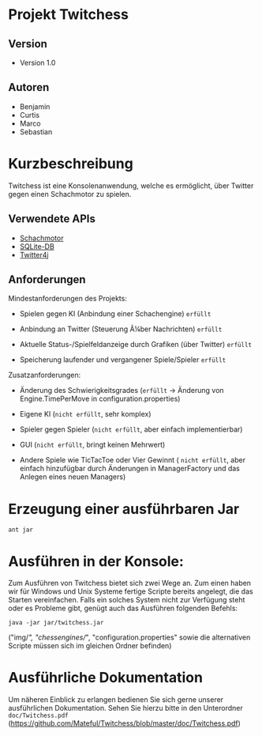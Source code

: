 Projekt Twitchess
=================

Version
-------
* Version 1.0

Autoren
------- 
* Benjamin
* Curtis
* Marco
* Sebastian

Kurzbeschreibung
===============
Twitchess ist eine Konsolenanwendung, welche es ermöglicht, über Twitter gegen einen Schachmotor zu spielen.

Verwendete APIs
---------------
* [Schachmotor](https://github.com/mcostalba/Stockfish)
* [SQLite-DB](http://www.zentus.com/sqlitejdbc)
* [Twitter4j](http://twitter4j.org)

Anforderungen
----------------

Mindestanforderungen des Projekts:

* Spielen gegen KI (Anbindung einer Schachengine) `erfüllt`
  
* Anbindung an Twitter (Steuerung Ã¼ber Nachrichten) `erfüllt`
  
* Aktuelle Status-/Spielfeldanzeige durch Grafiken (über Twitter) `erfüllt`
  
* Speicherung laufender und vergangener Spiele/Spieler `erfüllt`
  

Zusatzanforderungen:

* Änderung des Schwierigkeitsgrades (`erfüllt` -> Änderung von Engine.TimePerMove in configuration.properties)
  
* Eigene KI (`nicht erfüllt`, sehr komplex)
  
* Spieler gegen Spieler (`nicht erfüllt`, aber einfach implementierbar)
  
* GUI (`nicht erfüllt`, bringt keinen Mehrwert)
  
* Andere Spiele wie TicTacToe oder Vier Gewinnt (  `nicht erfüllt`, aber einfach hinzufügbar durch Änderungen in 
ManagerFactory und das Anlegen eines neuen Managers)
    

Erzeugung einer ausführbaren Jar
================================
    ant jar
Ausführen in der Konsole:
=========================

Zum Ausführen von Twitchess bietet sich zwei Wege an. Zum einen haben wir für Windows und Unix Systeme fertige 
Scripte bereits angelegt, die das Starten vereinfachen. Falls ein solches System nicht zur Verfügung steht oder es 
Probleme gibt, genügt auch das Ausführen folgenden Befehls:

    java -jar jar/twitchess.jar
    
("img/*", "chessengines/*", "configuration.properties" sowie die alternativen Scripte müssen sich im gleichen Ordner befinden)

Ausführliche Dokumentation
==========================
Um näheren Einblick zu erlangen bedienen Sie sich gerne unserer ausführlichen Dokumentation.
Sehen Sie hierzu bitte in den Unterordner `doc/Twitchess.pdf` (https://github.com/Mateful/Twitchess/blob/master/doc/Twitchess.pdf)